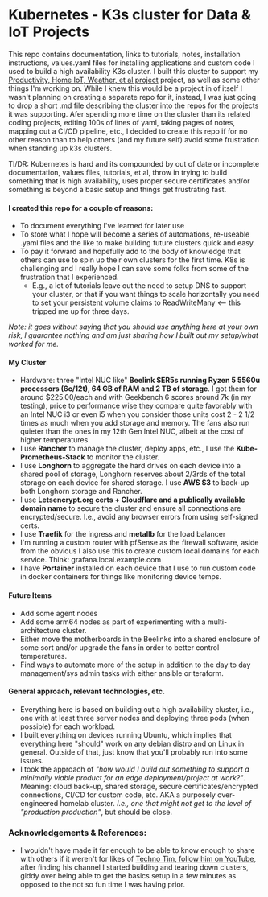 # Kubernetes - K3s cluster for Data & IoT Projects

This repo contains documentation, links to tutorials, notes, installation instructions, values.yaml files for installing applications and custom code I used to build a high availability K3s cluster. I built this cluster to support my [Productivity, Home IoT, Weather, et al project](https://github.com/MarkhamLee/productivity-music-stocks-weather-IoT-dashboard) project, as well as some other things I'm working on. While I knew this would be a project in of itself I wasn't planning on creating a separate repo for it, instead, I was just going to drop a short .md file describing the cluster into the repos for the projects it was supporting. Afer spending more time on the cluster than its related coding projects, editing 100s of lines of yaml, taking pages of notes, mapping out a CI/CD pipeline, etc., I decided to create this repo if for no other reason than to help others (and my future self) avoid some frustration when standing up k3s clusters.  

Tl/DR: Kubernetes is hard and its compounded by out of date or incomplete documentation, values files, tutorials, et al, throw in trying to build something that is high availability, uses proper secure certificates and/or something is beyond a basic setup and things get frustrating fast.


 #### I created this repo for a couple of reasons:

 * To document everything I've learned for later use 
 * To store what I hope will become a series of automations, re-useable .yaml files and the like to make building future clusters quick and easy. 
 * To pay it forward and hopefully add to the body of knowledge that others can use to spin up their own clusters for the first time. K8s is challenging and I really hope I can save some folks from some of the frustration that I experienced. 
    * E.g., a lot of tutorials leave out the need to setup DNS to support your cluster, or that if you want things to scale horizontally you need to set your persistent volume claims to ReadWriteMany <-- this tripped me up for three days. 

*Note: it goes without saying that you should use anything here at your own risk, I guarantee nothing and am just sharing how I built out my setup/what worked for me.*


#### My Cluster 
* Hardware: three "Intel NUC like" **Beelink SER5s running Ryzen 5 5560u processors (6c/12t), 64 GB of RAM and 2 TB of storage**. I got them for around $225.00/each and with Geekbench 6 scores around 7k (in my testing), price to performance wise they compare quite favorably with an Intel NUC i3 or even i5 when you consider those units cost 2 - 2 1/2 times as much when you add storage and memory. The fans also run quieter than the ones in my 12th Gen Intel NUC, albeit at the cost of higher temperatures. 
* I use **Rancher** to manage the cluster, deploy apps, etc., I use the **Kube-Prometheus-Stack** to monitor the cluster.
* I use **Longhorn** to aggregate the hard drives on each device into a shared pool of storage, Longhorn reserves about 2/3rds of the total storage on each device for shared storage. 
I use **AWS S3** to back-up both Longhorn storage and Rancher. 
* I use **Letsencrypt.org certs + Cloudflare and a publically available domain name** to secure the cluster and ensure all connections are encrypted/secure. I.e., avoid any browser errors from using self-signed certs. 
* I use **Traefik** for the ingress and **metallb** for the load balancer 
* I'm running a custom router with pfSense as the firewall software, aside from the obvious I also use this to create custom local domains for each service. Think: grafana.local.example.com 
* I have **Portainer** installed on each device that I use to run custom code in docker containers for things like monitoring device temps. 

#### Future Items
* Add some agent nodes 
* Add some arm64 nodes as part of experimenting with a multi-architecture cluster. 
* Either move the motherboards in the Beelinks into a shared enclosure of some sort and/or upgrade the fans in order to better control temperatures. 
* Find ways to automate more of the setup in addition to the day to day management/sys admin tasks with either ansible or teraform. 


#### General approach, relevant technologies, etc. 

* Everything here is based on building out a high availability cluster, i.e., one with at least three server nodes and deploying three pods (when possible) for each workload. 
* I built everything on devices running Ubuntu, which implies that everything here "should" work on any debian distro and on Linux in general. Outside of that, just know that you'll probably run into some issues. 
* I took the approach of *"how would I build out something to support a minimally viable product for an edge deployment/project at work?"*. Meaning: cloud back-up, shared storage, secure certificates/encrypted connections, CI/CD for custom code, etc. AKA a purposely over-engineered homelab cluster. *I.e., one that might not get to the level of "production production"*, but should be close. 
 

### Acknowledgements & References: 
  
* I wouldn't have made it far enough to be able to know enough to share with others if it weren't for likes of [Techno Tim, follow him on YouTube](https://www.youtube.com/@TechnoTim/videos), after finding his channel I started building and tearing down clusters, giddy over being able to get the basics setup in a few minutes as opposed to the not so fun time I was having prior.
